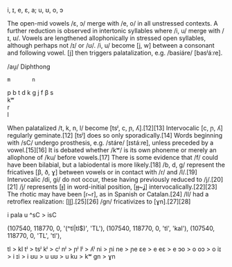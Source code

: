 i, ɪ, e, ɛ, a; u, ʊ, o, ɔ

The open-mid vowels /ɛ, ɔ/ merge with /e, o/ in all unstressed contexts.
A further reduction is observed in intertonic syllables where /i, u/ merge with /ɪ, ʊ/.
Vowels are lengthened allophonically in stressed open syllables, although perhaps not /ɪ/ or /ʊ/.
/i, u/ become [j, w] between a consonant and following vowel. [j] then triggers palatalization, e.g. /basiáre/ [basʲáːɾe].

/au̯/ Diphthong

    m		n				
p	b	t	d	k	g		j
f	β	s				
                kʷ			
          r				
          l 			

When palatalized /t, k, n, l/ become [tsʲ, c, ɲ, ʎ].[12][13]
Intervocalic [c, ɲ, ʎ] regularly geminate.[12] [tsʲ] does so only sporadically.[14]
Words beginning with /sC/ undergo prosthesis, e.g. /stáre/ [ɪstáːɾe], unless preceded by a vowel.[15][16]
It is debated whether /kʷ/ is its own phoneme or merely an allophone of /ku/ before vowels.[17]
There is some evidence that /f/ could have been bilabial, but a labiodental is more likely.[18]
/b, d, g/ represent the fricatives [β, ð, ɣ] between vowels or in contact with /r/ and /l/.[19]
Intervocalic /di, gi/ do not occur, these having previously reduced to /j/.[20][21]
/j/ represents [ɟ] in word-initial position, [ɟɟ~ʝ] intervocalically.[22][23]
The rhotic may have been [ɾ~r], as in Spanish or Catalan.[24]
/ll/ had a retroflex realization: [ɭɭ].[25][26]
/gn/ fricativizes to [ɣn].[27][28]


i pala
u
^sC > isC

(107540, 118770, 0, '(^tl|tl$)', 'TL'),
(107540, 118770, 0, 'tl', 'kal'),
(107540, 118770, 0, 'TL', 'tl'),

tl > kl
tʲ > tsʲ
kʲ > cʲ
nʲ > ɲʲ
lʲ > ʎʲ
ni > ɲi
ne > ɲe
ɛe > e
eɛ > e
ɔo > o
oɔ > o
iɪ > i
ɪi > i
ʊu > u
uʊ > u
ku > kʷ
gn > ɣn
